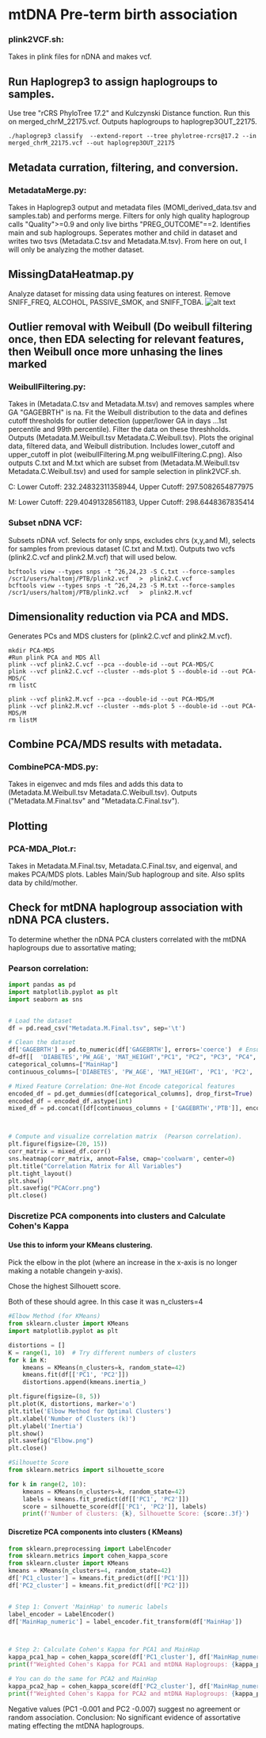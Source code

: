 # mtDNA Pre-term birth association


### plink2VCF.sh: 
Takes in plink files for nDNA and makes vcf.

## Run Haplogrep3 to assign haplogroups to samples.

Use tree "rCRS PhyloTree 17.2" and  Kulczynski Distance function. Run this on merged_chrM_22175.vcf. Outputs haplogroups to haplogrep3OUT_22175. 

```
./haplogrep3 classify  --extend-report --tree phylotree-rcrs@17.2 --in merged_chrM_22175.vcf --out haplogrep3OUT_22175
```

## Metadata curration, filtering, and conversion. 
### MetadataMerge.py: 
Takes in Haplogrep3 output and metadata files (MOMI_derived_data.tsv and samples.tab) and performs merge. Filters for only high quality haplogroup calls "Quality">=0.9 and only live births "PREG_OUTCOME"==2. Identifies main and sub haplogroups. Seperates mother and child in dataset and writes two tsvs (Metadata.C.tsv and Metadata.M.tsv). From here on out, I will only be analyzing the mother dataset.


## MissingDataHeatmap.py
Analyze dataset for missing data using features on interest. Remove SNIFF_FREQ, ALCOHOL, PASSIVE_SMOK, and SNIFF_TOBA. 
![alt text](https://github.com/jahaltom/mtDNA-Pre-term-birth-association-/blob/main/plots/MissingDataHeatmap.png?raw=true)

## Outlier removal with Weibull (Do weibull filtering once, then EDA selecting for relevant features, then Weibull once more unhasing the lines marked ######
### WeibullFiltering.py:
Takes in (Metadata.C.tsv and Metadata.M.tsv) and removes samples where GA "GAGEBRTH" is na. Fit the Weibull distribution to the data and defines cutoff thresholds for outlier detection (upper/lower GA in days ...1st percentile and 99th percentile). Filter the data on these threshholds. 
Outputs (Metadata.M.Weibull.tsv Metadata.C.Weibull.tsv).
Plots the original data, filtered data, and Weibull distribution. Includes lower_cutoff and upper_cutoff in plot (weibullFiltering.M.png weibullFiltering.C.png).
Also outputs C.txt and M.txt which are subset from (Metadata.M.Weibull.tsv Metadata.C.Weibull.tsv) and used for sample selection in plink2VCF.sh.

C: Lower Cutoff: 232.24832311358944, Upper Cutoff: 297.5082654877975

M: Lower Cutoff: 229.40491328561183, Upper Cutoff: 298.6448367835414


### Subset nDNA VCF: 
Subsets nDNA vcf. Selects for only snps, excludes chrs (x,y,and M), selects for samples from previous dataset (C.txt and M.txt). Outputs two vcfs (plink2.C.vcf and plink2.M.vcf) that will used below. 
```
bcftools view --types snps -t ^26,24,23 -S C.txt --force-samples /scr1/users/haltomj/PTB/plink2.vcf   >  plink2.C.vcf
bcftools view --types snps -t ^26,24,23 -S M.txt --force-samples /scr1/users/haltomj/PTB/plink2.vcf   >  plink2.M.vcf
```
## Dimensionality reduction via PCA and MDS.
Generates PCs and MDS clusters for (plink2.C.vcf and plink2.M.vcf). 
```
mkdir PCA-MDS
#Run plink PCA and MDS All
plink --vcf plink2.C.vcf --pca --double-id --out PCA-MDS/C
plink --vcf plink2.C.vcf --cluster --mds-plot 5 --double-id --out PCA-MDS/C
rm listC

plink --vcf plink2.M.vcf --pca --double-id --out PCA-MDS/M
plink --vcf plink2.M.vcf --cluster --mds-plot 5 --double-id --out PCA-MDS/M
rm listM
```

## Combine PCA/MDS results with metadata. 
### CombinePCA-MDS.py: 
Takes in eigenvec and mds files and adds this data to (Metadata.M.Weibull.tsv Metadata.C.Weibull.tsv). Outputs ("Metadata.M.Final.tsv" and "Metadata.C.Final.tsv"). 



## Plotting
### PCA-MDA_Plot.r:
Takes in Metadata.M.Final.tsv, Metadata.C.Final.tsv, and eigenval, and makes PCA/MDS plots. Lables Main/Sub haplogroup and site.  Also splits data by child/mother. 


## Check for mtDNA haplogroup association with nDNA PCA clusters.
To determine whether the nDNA PCA clusters correlated with the mtDNA haplogroups due to assortative mating;

### Pearson correlation:
```python
import pandas as pd
import matplotlib.pyplot as plt
import seaborn as sns


# Load the dataset
df = pd.read_csv("Metadata.M.Final.tsv", sep='\t')

# Clean the dataset
df['GAGEBRTH'] = pd.to_numeric(df['GAGEBRTH'], errors='coerce')  # Ensure GAGEBRTH is numeric
df=df[[  'DIABETES','PW_AGE', 'MAT_HEIGHT',"PC1", "PC2", "PC3", "PC4", "PC5","MainHap","PTB", "GAGEBRTH"]]
categorical_columns=["MainHap"]
continuous_columns=['DIABETES', 'PW_AGE', 'MAT_HEIGHT', 'PC1', 'PC2', 'PC3', 'PC4', 'PC5']

# Mixed Feature Correlation: One-Hot Encode categorical features
encoded_df = pd.get_dummies(df[categorical_columns], drop_first=True)
encoded_df = encoded_df.astype(int)
mixed_df = pd.concat([df[continuous_columns + ['GAGEBRTH','PTB']], encoded_df], axis=1)



# Compute and visualize correlation matrix  (Pearson correlation).
plt.figure(figsize=(20, 15))
corr_matrix = mixed_df.corr()
sns.heatmap(corr_matrix, annot=False, cmap='coolwarm', center=0)
plt.title("Correlation Matrix for All Variables")
plt.tight_layout()
plt.show()
plt.savefig("PCACorr.png")
plt.close()
```
### Discretize PCA components into clusters and Calculate Cohen's Kappa



#### Use this to inform your KMeans clustering. 
Pick the elbow in the plot (where an increase in the x-axis is no longer making a notable changein y-axis). 

Chose the highest Silhouett score. 

Both of these should agree. In this case it was n_clusters=4

```python 
#Elbow Method (for KMeans)
from sklearn.cluster import KMeans
import matplotlib.pyplot as plt

distortions = []
K = range(1, 10)  # Try different numbers of clusters
for k in K:
    kmeans = KMeans(n_clusters=k, random_state=42)
    kmeans.fit(df[['PC1', 'PC2']])
    distortions.append(kmeans.inertia_)

plt.figure(figsize=(8, 5))
plt.plot(K, distortions, marker='o')
plt.title('Elbow Method for Optimal Clusters')
plt.xlabel('Number of Clusters (k)')
plt.ylabel('Inertia')
plt.show()
plt.savefig("Elbow.png")
plt.close()

#Silhouette Score
from sklearn.metrics import silhouette_score

for k in range(2, 10):
    kmeans = KMeans(n_clusters=k, random_state=42)
    labels = kmeans.fit_predict(df[['PC1', 'PC2']])
    score = silhouette_score(df[['PC1', 'PC2']], labels)
    print(f'Number of clusters: {k}, Silhouette Score: {score:.3f}')


```

#### Discretize PCA components into clusters ( KMeans)
```python
from sklearn.preprocessing import LabelEncoder
from sklearn.metrics import cohen_kappa_score
from sklearn.cluster import KMeans
kmeans = KMeans(n_clusters=4, random_state=42)
df['PC1_cluster'] = kmeans.fit_predict(df[['PC1']])
df['PC2_cluster'] = kmeans.fit_predict(df[['PC2']])


# Step 1: Convert 'MainHap' to numeric labels
label_encoder = LabelEncoder()
df['MainHap_numeric'] = label_encoder.fit_transform(df['MainHap'])



# Step 2: Calculate Cohen's Kappa for PCA1 and MainHap
kappa_pca1_hap = cohen_kappa_score(df['PC1_cluster'], df['MainHap_numeric'])
print(f"Weighted Cohen's Kappa for PCA1 and mtDNA Haplogroups: {kappa_pca1_hap:.3f}")

# You can do the same for PCA2 and MainHap
kappa_pca2_hap = cohen_kappa_score(df['PC2_cluster'], df['MainHap_numeric'])
print(f"Weighted Cohen's Kappa for PCA2 and mtDNA Haplogroups: {kappa_pca2_hap:.3f}")
```

Negative values (PC1 -0.001 and PC2 -0.007) suggest no agreement or random association.
Conclusion: No significant evidence of assortative mating effecting the mtDNA haplogroups.


